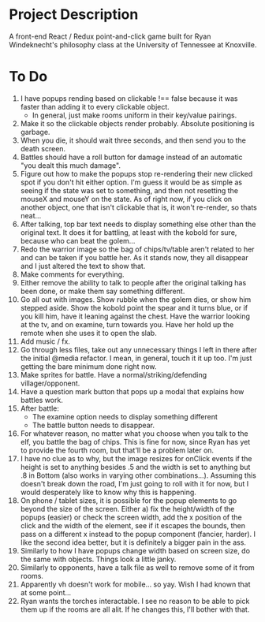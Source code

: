 # Project Description

A front-end React / Redux point-and-click game built for Ryan Windeknecht's philosophy class at the University of Tennessee at Knoxville.

# To Do

1. I have popups rending based on clickable !== false because it was faster than adding it to every clickable object.
    * In general, just make rooms uniform in their key/value pairings.
2. Make it so the clickable objects render probably.  Absolute positioning is garbage.
3. When you die, it should wait three seconds, and then send you to the death screen.
4. Battles should have a roll button for damage instead of an automatic "you dealt this much damage".  
5. Figure out how to make the popups stop re-rendering their new clicked spot if you don't hit either option.  I'm guess it would be as simple as seeing if the state was set to something, and then not resetting the mouseX and mouseY on the state.  As of right now, if you click on another object, one that isn't clickable that is, it won't re-render, so thats neat...
6. After talking, top bar text needs to display something else other than the original text.  It does it for battling, at least with the kobold for sure, because who can beat the golem...
7. Redo the warrior image so the bag of chips/tv/table aren't related to her and can be taken if you battle her.  As it stands now, they all
disappear and I just altered the text to show that.
8. Make comments for everything.
9. Either remove the ability to talk to people after the original talking has been done, or make them say something different.
10. Go all out with images.  Show rubble when the golem dies, or show him stepped aside.  Show the kobold point the spear and it turns blue, or if you kill him, have it leaning against the chest.  Have the warrior looking at the tv, and on examine, turn towards you.  Have her hold up the remote when she uses it to open the slab.
11. Add music / fx.  
12. Go through less files, take out any unnecessary things I left in there after the initial @media refactor.  I mean, in general, touch it it up too.  I'm just getting the bare minimum done right now.
13. Make sprites for battle.  Have a normal/striking/defending villager/opponent.
14. Have a question mark button that pops up a modal that explains how battles work.
15. After battle:
    * The examine option needs to display something different
    * The battle button needs to disappear.
16. For whatever reason, no matter what you choose when you talk to the elf, you battle the bag of chips.  This is fine for now, since Ryan has yet to provide the fourth room, but that'll be a problem later on.
17. I have no clue as to why, but the image resizes for onClick events if the height is set to anything besides .5 and the width is set to anything but .8 in Bottom (also works in varying other combinations...).  Assuming this doesn't break down the road, I'm just going to roll with it for now, but I would desperately like to know why this is happening.
18. On phone / tablet sizes, it is possible for the popup elements to go beyond the size of the screen.  Either a) fix the height/width of the popups (easier) or check the screen width, add the x position of the click and the width of the element, see if it escapes the bounds, then pass on a different x instead to the popup component (fancier, harder).  I like the second idea better, but it is definitely a bigger pain in the ass.
19. Similarly to how I have popups change width based on screen size, do the same with objects.  Things look a little janky.
20. Similarly to opponents, have a talk file as well to remove some of it from rooms.
21. Apparently vh doesn't work for mobile... so yay.  Wish I had known that at some point...
22. Ryan wants the torches interactable.  I see no reason to be able to pick them up if the rooms are all alit.  If he changes this, I'll bother with that.



    
